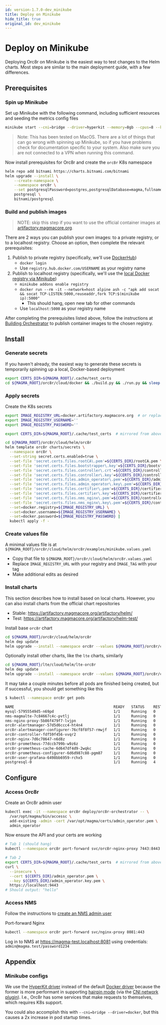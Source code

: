 ```yaml
---
id: version-1.7.0-dev_minikube
title: Deploy on Minikube
hide_title: true
original_id: dev_minikube
---
```


# Deploy on Minikube

Deploying Orc8r on Minikube is the easiest way to test changes to the Helm charts. Most steps are similar to the main deployment guide, with a few differences.

## Prerequisites

### Spin up Minikube

Set up Minikube with the following command, including sufficient resources and seeding the metrics config files

```bash
minikube start --cni=bridge --driver=hyperkit --memory=8gb --cpus=8 --kubernetes-version='v1.20.2' --mount --mount-string "${MAGMA_ROOT}/orc8r/cloud/docker/metrics-configs:/configs"
```

> Note: This has been tested on MacOS. There are a lot of things that can go wrong with spinning up Minikube, so if you have problems check for documentation specific to your system. Also make sure you are not connected to a VPN when running this command.

Now install prerequisites for Orc8r and create the `orc8r` K8s namespace

```bash
helm repo add bitnami https://charts.bitnami.com/bitnami
helm upgrade --install \
    --create-namespace \
    --namespace orc8r \
    --set postgresqlPassword=postgres,postgresqlDatabase=magma,fullnameOverride=postgresql \
    postgresql \
    bitnami/postgresql
```

### Build and publish images

> NOTE: skip this step if you want to use the official container images at [artifactory.magmacore.org](https://artifactory.magmacore.org/).

There are 2 ways you can publish your own images: to a private registry, or to a localhost registry. Choose an option, then complete the relevant prerequisites:

1. Publish to private registry (specifically, we'll use [DockerHub](https://hub.docker.com/))
    - `docker login`
    - Use `registry.hub.docker.com/USERNAME` as your registry name
2. Publish to localhost registry (specifically, we'll use the [local Docker registry via Minikube](https://minikube.sigs.k8s.io/docs/handbook/registry/#docker-on-macos))
    - `minikube addons enable registry`
    - `docker run --rm -it --network=host alpine ash -c "apk add socat && socat TCP-LISTEN:5000,reuseaddr,fork TCP:$(minikube ip):5000"`
        - This should hang, open new tab for other commands
    - Use `localhost:5000` as your registry name

After completing the prerequisites listed above, follow the instructions at [Building Orchestrator](./dev_build.md#build-and-publish-container-images) to publish container images to the chosen registry.

## Install

### Generate secrets

If you haven't already, the easiest way to generate these secrets is temporarily spinning up a local, Docker-based deployment

```bash
export CERTS_DIR=${MAGMA_ROOT}/.cache/test_certs
cd ${MAGMA_ROOT}/orc8r/cloud/docker && ./build.py && ./run.py && sleep 30 && docker-compose down && ls -l ${CERTS_DIR} && cd -
```

### Apply secrets

Create the K8s secrets

```bash
export IMAGE_REGISTRY_URL=docker.artifactory.magmacore.org  # or replace with your registry
export IMAGE_REGISTRY_USERNAME=''
export IMAGE_REGISTRY_PASSWORD=''

export CERTS_DIR=${MAGMA_ROOT}/.cache/test_certs  # mirrored from above

cd ${MAGMA_ROOT}/orc8r/cloud/helm/orc8r
helm template orc8r charts/secrets \
  --namespace orc8r \
  --set-string secret.certs.enabled=true \
  --set-file 'secret.certs.files.rootCA\.pem'=${CERTS_DIR}/rootCA.pem \
  --set-file 'secret.certs.files.bootstrapper\.key'=${CERTS_DIR}/bootstrapper.key \
  --set-file 'secret.certs.files.controller\.crt'=${CERTS_DIR}/controller.crt \
  --set-file 'secret.certs.files.controller\.key'=${CERTS_DIR}/controller.key \
  --set-file 'secret.certs.files.admin_operator\.pem'=${CERTS_DIR}/admin_operator.pem \
  --set-file 'secret.certs.files.admin_operator\.key\.pem'=${CERTS_DIR}/admin_operator.key.pem \
  --set-file 'secret.certs.files.certifier\.pem'=${CERTS_DIR}/certifier.pem \
  --set-file 'secret.certs.files.certifier\.key'=${CERTS_DIR}/certifier.key \
  --set-file 'secret.certs.files.nms_nginx\.pem'=${CERTS_DIR}/controller.crt \
  --set-file 'secret.certs.files.nms_nginx\.key\.pem'=${CERTS_DIR}/controller.key \
  --set=docker.registry=${IMAGE_REGISTRY_URL} \
  --set=docker.username=${IMAGE_REGISTRY_USERNAME} \
  --set=docker.password=${IMAGE_REGISTRY_PASSWORD} |
  kubectl apply -f -
```

### Create values file

A minimal values file is at `${MAGMA_ROOT}/orc8r/cloud/helm/orc8r/examples/minikube.values.yaml`

- Copy that file to `${MAGMA_ROOT}/orc8r/cloud/helm/orc8r.values.yaml`
- Replace `IMAGE_REGISTRY_URL` with your registry and `IMAGE_TAG` with your tag
- Make additional edits as desired

### Install charts

This section describes how to install based on local charts. However, you can also install charts from the official chart repositories

- Stable: <https://artifactory.magmacore.org/artifactory/helm/>
- Test: <https://artifactory.magmacore.org/artifactory/helm-test/>

Install base `orc8r` chart

```bash
cd ${MAGMA_ROOT}/orc8r/cloud/helm/orc8r
helm dep update
helm upgrade --install --namespace orc8r --values ${MAGMA_ROOT}/orc8r/cloud/helm/orc8r.values.yaml orc8r .
```

Optionally install other charts, like the `lte` charts, similarly

```bash
cd ${MAGMA_ROOT}/lte/cloud/helm/lte-orc8r
helm dep update
helm upgrade --install --namespace orc8r --values ${MAGMA_ROOT}/orc8r/cloud/helm/lte.values.yaml lte .
```

It may take a couple minutes before all pods are finished being created, but if successful, you should get something like this

```bash
$ kubectl --namespace orc8r get pods

NAME                                             READY   STATUS    RESTARTS   AGE
mysql-57955549d5-n69pd                           1/1     Running   0          6m14s
nms-magmalte-7c84667c4c-pvtlj                    1/1     Running   0          2m58s
nms-nginx-proxy-5b86f479f7-lvjpn                 1/1     Running   0          2m58s
orc8r-alertmanager-57d5d6ccc4-ht4n4              1/1     Running   0          2m58s
orc8r-alertmanager-configurer-76cf8f8f57-rmwjf   1/1     Running   0          2m58s
orc8r-controller-fdf59f456-vvqr2                 1/1     Running   0          2m58s
orc8r-nginx-7d6c78647-n6d8z                      1/1     Running   0          2m58s
orc8r-prometheus-77dccb799b-w9z6z                1/1     Running   0          2m58s
orc8r-prometheus-cache-6d647df4d9-2wqkc          1/1     Running   0          2m58s
orc8r-prometheus-configurer-6d6d987c88-pgm87     1/1     Running   0          2m58s
orc8r-user-grafana-6498bb6959-rchx5              1/1     Running   0          2m58s
postgresql-0                                     1/1     Running   4          6d23h
```

## Configure

### Access Orc8r

Create an Orc8r admin user

```bash
kubectl exec -it --namespace orc8r deploy/orc8r-orchestrator -- \
  /var/opt/magma/bin/accessc \
  add-existing -admin -cert /var/opt/magma/certs/admin_operator.pem \
  admin_operator
```

Now ensure the API and your certs are working

```bash
# Tab 1 (should hang)
kubectl --namespace orc8r port-forward svc/orc8r-nginx-proxy 7443:8443 7444:8444 9443:443

# Tab 2
export CERTS_DIR=${MAGMA_ROOT}/.cache/test_certs  # mirrored from above
curl \
  --insecure \
  --cert ${CERTS_DIR}/admin_operator.pem \
  --key ${CERTS_DIR}/admin_operator.key.pem \
  https://localhost:9443
# Should output: "hello"
```

### Access NMS

Follow the instructions to [create an NMS admin user](./deploy_install.md#create-an-nms-admin-user)

Port-forward Nginx

```bash
kubectl --namespace orc8r port-forward svc/nginx-proxy 8081:443
```

Log in to NMS at <https://magma-test.localhost:8081> using credentials: `admin@magma.test/password1234`

## Appendix

### Minikube configs

We use the [HyperKit driver](https://minikube.sigs.k8s.io/docs/drivers/hyperkit/) instead of the default [Docker driver](https://minikube.sigs.k8s.io/docs/drivers/docker/) because the former is more performant in supporting [hairpin mode](https://github.com/kubernetes/minikube/issues/1568) (via the [CNI network plugin](https://kubernetes.io/docs/concepts/extend-kubernetes/compute-storage-net/network-plugins/)). I.e., Orc8r has some services that make requests to themselves, which requires K8s support.

You could also accomplish this with `--cni=bridge --driver=docker`, but this causes a 2x increase in pod startup times.
